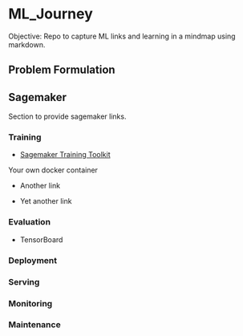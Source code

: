 # ML_Journey
Objective: Repo to capture ML links and learning in a mindmap using markdown.

## Problem Formulation


## Sagemaker
Section to provide sagemaker links.

### Training

- [Sagemaker Training Toolkit](https://github.com/aws/sagemaker-training-toolkit)

Your own docker container

- Another link

- Yet another link

### Evaluation

- TensorBoard

### Deployment

### Serving

### Monitoring

### Maintenance

